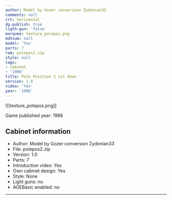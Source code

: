 ```yaml
---
author: Model by Gozer conversion Zydonian33
comments: null
crt: horizontal
dg-publish: true
ligth-gun: 'false'
marquee: texture_polepos.png
md5sum: null
model: 'Yes'
parts: 7
rom: polepos2.zip
style: null
tags:
- cabinet
- '1986'
title: Pole Position 2 sit down
version: 1.0
video: 'Yes'
year: '1986'
---
```


![[texture_polepos.png]]

Game published year: 1986

## Cabinet information

- Author: Model by Gozer conversion Zydonian33
- File: polepos2.zip
- Version: 1.0
- Parts: 7
- Introduction video: Yes
- Own cabinet design: Yes
- Style: None
- Light guns: no
- AGEBasic enabled: no

---
